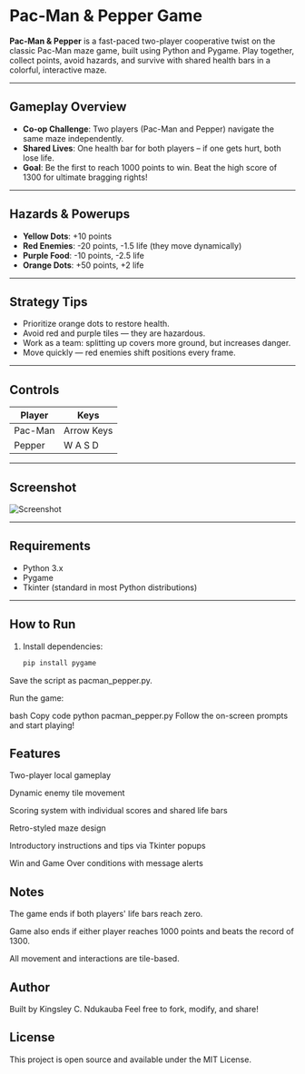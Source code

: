 # Pac-Man & Pepper Game

**Pac-Man & Pepper** is a fast-paced two-player cooperative twist on the classic Pac-Man maze game, built using Python and Pygame. Play together, collect points, avoid hazards, and survive with shared health bars in a colorful, interactive maze.

---

## Gameplay Overview

- **Co-op Challenge**: Two players (Pac-Man and Pepper) navigate the same maze independently.  
- **Shared Lives**: One health bar for both players – if one gets hurt, both lose life.  
- **Goal**: Be the first to reach 1000 points to win. Beat the high score of 1300 for ultimate bragging rights!

---

## Hazards & Powerups

- **Yellow Dots**: +10 points  
- **Red Enemies**: -20 points, -1.5 life (they move dynamically)  
- **Purple Food**: -10 points, -2.5 life  
- **Orange Dots**: +50 points, +2 life  

---

## Strategy Tips

- Prioritize orange dots to restore health.  
- Avoid red and purple tiles — they are hazardous.  
- Work as a team: splitting up covers more ground, but increases danger.  
- Move quickly — red enemies shift positions every frame.

---

## Controls

| Player   | Keys        |
|----------|-------------|
| Pac-Man  | Arrow Keys  |
| Pepper   | W A S D     |

---

## Screenshot

![Screenshot](https://github.com/user-attachments/assets/af3f5603-b71f-473d-afaa-e14ca8bd16c8)

---

## Requirements

- Python 3.x  
- Pygame  
- Tkinter (standard in most Python distributions)  

---

## How to Run

1. Install dependencies:

   ```bash
   pip install pygame
Save the script as pacman_pepper.py.

Run the game:

bash
Copy code
python pacman_pepper.py
Follow the on-screen prompts and start playing!

## Features
Two-player local gameplay

Dynamic enemy tile movement

Scoring system with individual scores and shared life bars

Retro-styled maze design

Introductory instructions and tips via Tkinter popups

Win and Game Over conditions with message alerts

## Notes
The game ends if both players' life bars reach zero.

Game also ends if either player reaches 1000 points and beats the record of 1300.

All movement and interactions are tile-based.

## Author
Built by Kingsley C. Ndukauba
Feel free to fork, modify, and share!

## License
This project is open source and available under the MIT License.
